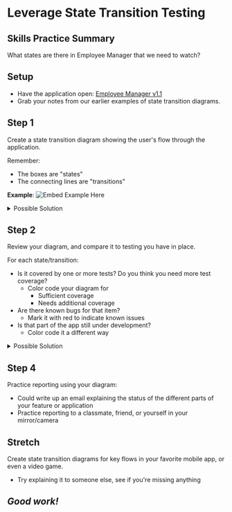 # Leverage State Transition Testing

## Skills Practice Summary

What states are there in Employee Manager that we need to watch?

## Setup

- Have the application open:
  [Employee Manager v1.1](https://devmountain-qa.github.io/employee-manager/1.1_Version/index.html)
- Grab your notes from our earlier examples of state transition diagrams.

## Step 1

Create a state transition diagram showing the user's flow through the
application.

Remember:

- The boxes are "states"
- The connecting lines are "transitions"

**Example**: ![Embed Example Here](../../../assets/needAsset.png)

<details  markdown="1"> <summary> Possible Solution </summary>

Your diagram might look different, and that's ok!
![Starting state transition diagram for Employee Manager v1.1](../../../assets/needAsset.png)

</details>

## Step 2

Review your diagram, and compare it to testing you have in place.

For each state/transition:

- Is it covered by one or more tests? Do you think you need more test coverage?
  - Color code your diagram for
    - Sufficient coverage
    - Needs additional coverage
- Are there known bugs for that item?
  - Mark it with red to indicate known issues
- Is that part of the app still under development?
  - Color code it a different way

<details  markdown="1"> <summary> Possible Solution </summary>

As before, yours might look different, but:
![Color coded state transition diagram for Employee Manager v1.1](../../../assets/needsAsset.png)

</details>

## Step 4

Practice reporting using your diagram:

- Could write up an email explaining the status of the different parts of your
  feature or application
- Practice reporting to a classmate, friend, or yourself in your mirror/camera

## Stretch

Create state transition diagrams for key flows in your favorite mobile app, or
even a video game.

- Try explaining it to someone else, see if you're missing anything

## **_Good work!_**
